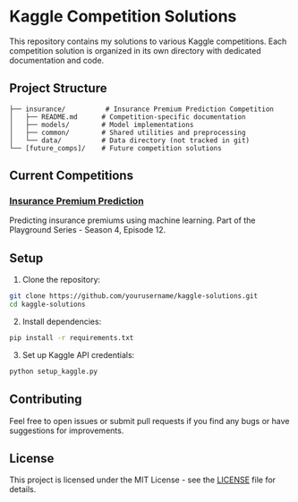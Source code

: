# Kaggle Competition Solutions

This repository contains my solutions to various Kaggle competitions. Each competition solution is organized in its own directory with dedicated documentation and code.

## Project Structure

```
├── insurance/          # Insurance Premium Prediction Competition
│   ├── README.md      # Competition-specific documentation
│   ├── models/        # Model implementations
│   ├── common/        # Shared utilities and preprocessing
│   └── data/          # Data directory (not tracked in git)
└── [future_comps]/    # Future competition solutions
```

## Current Competitions

### [Insurance Premium Prediction](insurance/README.md)
Predicting insurance premiums using machine learning. Part of the Playground Series - Season 4, Episode 12.

## Setup

1. Clone the repository:
```bash
git clone https://github.com/yourusername/kaggle-solutions.git
cd kaggle-solutions
```

2. Install dependencies:
```bash
pip install -r requirements.txt
```

3. Set up Kaggle API credentials:
```bash
python setup_kaggle.py
```

## Contributing

Feel free to open issues or submit pull requests if you find any bugs or have suggestions for improvements.

## License

This project is licensed under the MIT License - see the [LICENSE](LICENSE) file for details.
